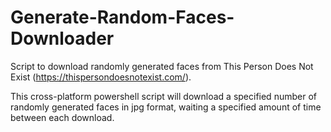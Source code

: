 # Generate-Random-Faces-Downloader
Script to download randomly generated faces from This Person Does Not Exist (https://thispersondoesnotexist.com/).

This cross-platform powershell script will download a specified number of randomly generated faces in jpg format, waiting a specified amount of time between each download.
